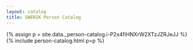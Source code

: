 ```yaml
---
layout: catalog
title: SWERIK Person Catalog
---
```

{% assign p = site.data._person-catalog.i-P2x4fiHNXrW2XTzJZRJeJJ %}
{% include person-catalog.html p=p %}

